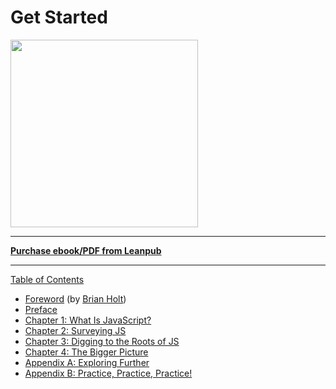 
# Get Started

<img src="/images/cover.png" width="300" />

-----

**[Purchase ebook/PDF from Leanpub](https://leanpub.com/ydkjsy-get-started)**

-----

[Table of Contents](toc.md)

* [Foreword](foreword.mdx) (by [Brian Holt](https://twitter.com/holtbt))
* [Preface](../preface.md)
* [Chapter 1: What Is JavaScript?](ch1.md)
* [Chapter 2: Surveying JS](ch2.md)
* [Chapter 3: Digging to the Roots of JS](ch3.md)
* [Chapter 4: The Bigger Picture](ch4.md)
* [Appendix A: Exploring Further](apA.md)
* [Appendix B: Practice, Practice, Practice!](apB.md)

